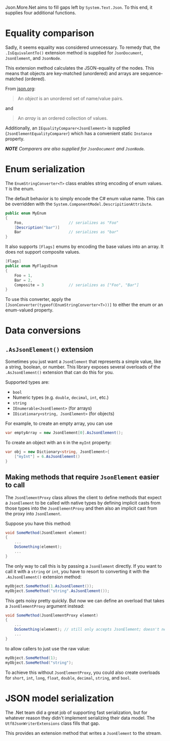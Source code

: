 Json.More<nsp>.Net aims to fill gaps left by `System.Text.Json`.  To this end, it supplies four additional functions.

# Equality comparison

Sadly, it seems equality was considered unnecessary.  To remedy that, the `.IsEquivalentTo()` extension method is supplied for `JsonDocument`, `JsonElement`, and `JsonNode`.

This extension method calculates the JSON-equality of the nodes.  This means that objects are key-matched (unordered) and arrays are sequence-matched (ordered).

From [json.org](https://json.org):

> An *object* is an unordered set of name/value pairs.

and

> An *array* is an ordered collection of values.

Additionally, an `IEqualityComparer<JsonElement>` is supplied (`JsonElementEqualityComparer`) which has a convenient static `Instance` property.

***NOTE** Comparers are also supplied for `JsonDocument` and `JsonNode`.*

# Enum serialization

The `EnumStringConverter<T>` class enables string encoding of enum values.  `T` is the enum.

The default behavior is to simply encode the C# enum value name.  This can be overridden with the `System.ComponentModel.DescripitionAttribute`.

```c#
public enum MyEnum
{
    Foo,                    // serializes as "Foo"
    [Description("bar")]
    Bar                     // serializes as "bar"
}
```

It also supports `[Flags]` enums by encoding the base values into an array.  It does not support composite values.

```c#
[Flags]
public enum MyFlagsEnum
{
    Foo = 1,
    Bar = 2,
    Composite = 3           // serializes as ["Foo", "Bar"]
}
```

To use this converter, apply the `[JsonConverter(typeof(EnumStringConverter<T>))]` to either the enum or an enum-valued property.

# Data conversions

## `.AsJsonElement()` extension

Sometimes you just want a `JsonElement` that represents a simple value, like a string, boolean, or number.  This library exposes several overloads of the `.AsJsonElement()` extension that can do this for you.

Supported types are:

- `bool`
- Numeric types (e.g. `double`, `decimal`, `int`, etc.)
- `string`
- `IEnumerable<JsonElement>` (for arrays)
- `IDicationary<string, JsonElement>` (for objects)

For example, to create an empty array, you can use

```c#
var emptyArray = new JsonElement[0].AsJsonElement();
```

To create an object with an `6` in the `myInt` property:

```c#
var obj = new Dictionary<string, JsonElement>{
    ["myInt"] = 6.AsJsonElement()
}
```

## Making methods that require `JsonElement` easier to call

The `JsonElementProxy` class allows the client to define methods that expect a `JsonElement` to be called with native types by defining implicit casts from those types into the `JsonElementProxy` and then also an implicit cast from the proxy into `JsonElement`.

Suppose you have this method:

```c#
void SomeMethod(JsonElement element)
{
    ...
    DoSomething(element);
    ...
}
```

The only way to call this is by passing a `JsonElement` directly.  If you want to call it with a `string` or `int`, you have to resort to converting it with the `.AsJsonElement()` extension method:

```c#
myObject.SomeMethod(1.AsJsonElement());
myObject.SomeMethod("string".AsJsonElement());
```

This gets noisy pretty quickly.  But now we can define an overload that takes a `JsonElementProxy` argument instead:

```c#
void SomeMethod(JsonElementProxy element)
{
    ...
    DoSomething(element); // still only accepts JsonElement; doesn't need an overload
    ...
}
```

to allow callers to just use the raw value:

```c#
myObject.SomeMethod(1);
myObject.SomeMethod("string");
```

To achieve this without `JsonElementProxy`, you could also create overloads for `short`, `int`, `long`, `float`, `double`, `decimal`, `string`, and `bool`.

# JSON model serialization

The .Net team did a great job of supporting fast serialization, but for whatever reason they didn't implement serializing their data model.  The `Utf8JsonWriterExtensions` class fills that gap.

This provides an extension method that writes a `JsonElement` to the stream.